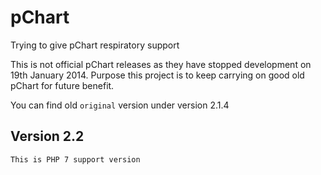# pChart
Trying to give pChart respiratory support

This is not official pChart releases as they have stopped development on 19th January 2014. Purpose this project is to keep carrying on good old pChart for future benefit.

You can find old `original` version under version 2.1.4

## Version 2.2
```
This is PHP 7 support version
```
